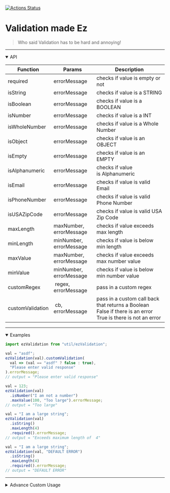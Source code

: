 [![Actions Status](https://github.com/Amad27/ez-validation/workflows/npm-publish/badge.svg)](https://github.com/Amad27/ez-validation/actions)

# Validation made Ez

> Who said Validation has to be hard and annoying!

<hr/>

  <details open><summary>API</summary>
  <p>

| Function         | Params                  | Description                                                                                                |
| ---------------- | ----------------------- | ---------------------------------------------------------------------------------------------------------- |
| required         | errorMessage            | checks if value is empty or not                                                                            |
| isString         | errorMessage            | checks if value is a STRING                                                                                |
| isBoolean        | errorMessage            | checks if value is a BOOLEAN                                                                               |
| isNumber         | errorMessage            | checks if value is a INT                                                                                   |
| isWholeNumber    | errorMessage            | checks if value is a Whole Number                                                                          |
| isObject         | errorMessage            | checks if value is an OBJECT                                                                               |
| isEmpty          | errorMessage            | checks if value is an EMPTY                                                                                |
| isAlphanumeric   | errorMessage            | checks if value is Alphanumeric                                                                            |
| isEmail          | errorMessage            | checks if value is valid Email                                                                             |
| isPhoneNumber    | errorMessage            | checks if value is valid Phone Number                                                                      |
| isUSAZipCode     | errorMessage            | checks if value is valid USA Zip Code                                                                      |
| maxLength        | maxNumber, errorMessage | checks if value exceeds max length                                                                         |
| minLength        | minNumber, errorMessage | checks if value is below min length                                                                        |
| maxValue         | maxNumber, errorMessage | checks if value exceeds max number value                                                                   |
| minValue         | minNumber, errorMessage | checks if value is below min number value                                                                  |
| customRegex      |  regex, errorMessage    | pass in a custom regex                                                                                     |
| customValidation |  cb, errorMessage       | pass in a custom call back that returns a Boolean False if there is an error True is there is not an error |

  </p>
  </details>

<hr/>

  <details open><summary>Examples</summary>
  <p>

```javascript
import ezValidation from "util/ezValidation";

val = "asdf";
ezValidation(val).customValidation(
  val => (val == "asdf" ? false : true),
  "Please enter valid response"
).errorMessage;
// output = "Please enter valid response"

val = 123;
ezValidation(val)
  .isNumber("I am not a number")
  .maxValue(100, "Too large").errorMessage;
// output = "Too large"

val = "I am a large string";
ezValidation(val)
  .isString()
  .maxLength(4)
  .required().errorMessage;
// output = "Exceeds maximum length of  4"

val = "I am a large string";
ezValidation(val, "DEFAULT ERROR")
  .isString()
  .maxLength(4)
  .required().errorMessage;
// output = "DEFAULT ERROR"
```

  </p>
  </details>

<hr/>

  <details><summary>Advance Custom Usage</summary>
  <p>
  If you have a validation method that isn't provided thats used often you can extend the ValidationAPI class to add your own methods!

```javascript
import { EZValidationAPI } from "../src/EzValidation";

class CustomEzValidation extends EZValidationAPI {
  customMethod() {
    if (this.validating == 0) {
      this._returnError("value can't be 0");
    }
    return this;
  }
}
new CustomEZValidation(0).customMethod().errorMessage;
// "value can't be 0"
```

  </p>
  </details>
